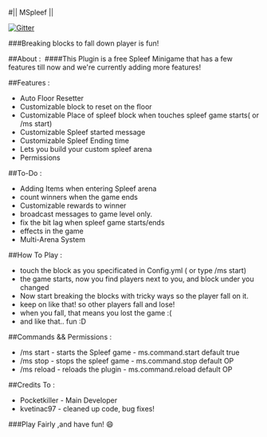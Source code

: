#|| MSpleef ||

[![Gitter](https://badges.gitter.im/MCrafterss/MSpleef.svg)](https://gitter.im/MCrafterss/MSpleef?utm_source=badge&utm_medium=badge&utm_campaign=pr-badge)

###Breaking blocks to fall down player is fun!​

##About :
​
####This Plugin is a free Spleef Minigame that has a few features till now and we're currently adding more features!

##Features :

- Auto Floor Resetter
- Customizable block to reset on the floor
- Customizable Place of spleef block when touches spleef game starts( or /ms start)
- Customizable Spleef started message
- Customizable Spleef Ending time
- Lets you build your custom spleef arena
- Permissions

##To-Do :

- Adding Items when entering Spleef arena
- count winners when the game ends
- Customizable rewards to winner
- broadcast messages to game level only.
- fix the bit lag when spleef game starts/ends
- effects in the game
- Multi-Arena System

##How To Play :

- touch the block as you specificated in Config.yml ( or type /ms start)
- the game starts, now you find players next to you, and block under you changed
- Now start breaking the blocks with tricky ways so the player fall on it.
- keep on like that! so other players fall and lose!
- when you fall, that means you lost the game :(
- and like that.. fun :D

##Commands && Permissions :

- /ms start - starts the Spleef game - ms.command.start default true
- /ms stop - stops the spleef game - ms.command.stop default OP
- /ms reload - reloads the plugin - ms.command.reload default OP

##Credits To :

- Pocketkiller - Main Developer
- kvetinac97 - cleaned up code, bug fixes!

###Play Fairly ,and have fun! :smile:

